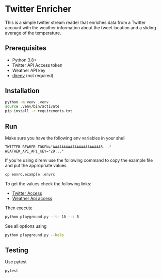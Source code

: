 # Twitter Enricher

This is a simple twitter stream reader that enriches data from a Twitter account with 
the weather information about the tweet location and a sliding average of the temperature.

## Prerequisites

- Python 3.8+
- Twitter API Access token
- Weather API key
- [direnv](https://direnv.net/) (not required)

## Installation

```bash
python -m venv .venv
source .venv/bin/activate
pip install -r requirements.txt
```

## Run

Make sure you have the following env variables in your shell

```envfile
TWITTER_BEARER_TOKEN="AAAAAAAAAAAAAAAAAAAAAA6..."
WEATHER_API_API_KEY="29..."
```

If you're using direnv use the following command to copy the example file and put the appropriate values

```bash
cp envrc.example .envrc
```

To get the values check the following links:

- [Twitter Access](https://developer.twitter.com/en/docs/twitter-api/getting-started/getting-access-to-the-twitter-api)
- [Weather Api access](https://www.weatherapi.com/docs/)

Then execute

```bash
python playground.py --tr 10 --s 5
```

See all options using

```bash
python playground.py --help
```

## Testing

Use pytest

```bash
pytest
```

